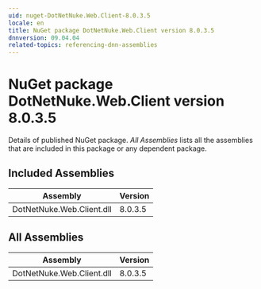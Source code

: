 ```yaml
---
uid: nuget-DotNetNuke.Web.Client-8.0.3.5
locale: en
title: NuGet package DotNetNuke.Web.Client version 8.0.3.5
dnnversion: 09.04.04
related-topics: referencing-dnn-assemblies
---
```


# NuGet package DotNetNuke.Web.Client version 8.0.3.5
Details of published NuGet package.
*All Assemblies* lists all the assemblies that are included in this package or any dependent package.

## Included Assemblies

|Assembly|Version|
|---|---|
|DotNetNuke.Web.Client.dll|8.0.3.5|

## All Assemblies

|Assembly|Version|
|---|---|
|DotNetNuke.Web.Client.dll|8.0.3.5|

